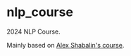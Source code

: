 # nlp_course

2024 NLP Course.

Mainly based on [Alex Shabalin's course](https://github.com/ashaba1in/hse-nlp/blob/main/2023/).
